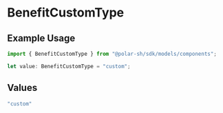 # BenefitCustomType

## Example Usage

```typescript
import { BenefitCustomType } from "@polar-sh/sdk/models/components";

let value: BenefitCustomType = "custom";
```

## Values

```typescript
"custom"
```